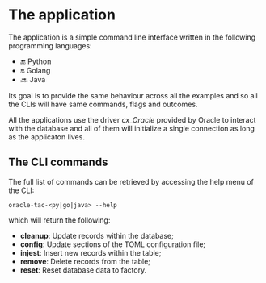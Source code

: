 # The application

The application is a simple command line interface written in the following
programming languages:

- :end: Python   
- :on: Golang   
- :soon: Java     

Its goal is to provide the same behaviour across all the examples and so all the
CLIs will have same commands, flags and outcomes.

All the applications use the driver *cx_Oracle* provided by Oracle to interact
with the database and all of them will initialize a single connection as long as
the applicaton lives.

## The CLI commands

The full list of commands can be retrieved by accessing the help menu of the
CLI:

    oracle-tac-<py|go|java> --help

which will return the following:

- **cleanup**: Update records within the database;
- **config**: Update sections of the TOML configuration file;
- **injest**: Insert new records within the table;
- **remove**: Delete records from the table;
- **reset**: Reset database data to factory.
